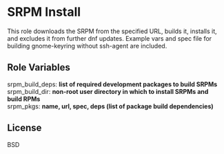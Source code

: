 SRPM Install
=========

This role downloads the SRPM from the specified URL, builds it, installs it, and excludes it from further dnf updates. Example vars and spec file for building gnome-keyring without ssh-agent are included.


Role Variables
--------------

srpm_build_deps: **list of required development packages to build SRPMs**  
srpm_build_dir: **non-root user directory in which to install SRPMs and build RPMs**  
srpm_pkgs: **name, url, spec, deps (list of package build dependencies)**  

License
-------

BSD

